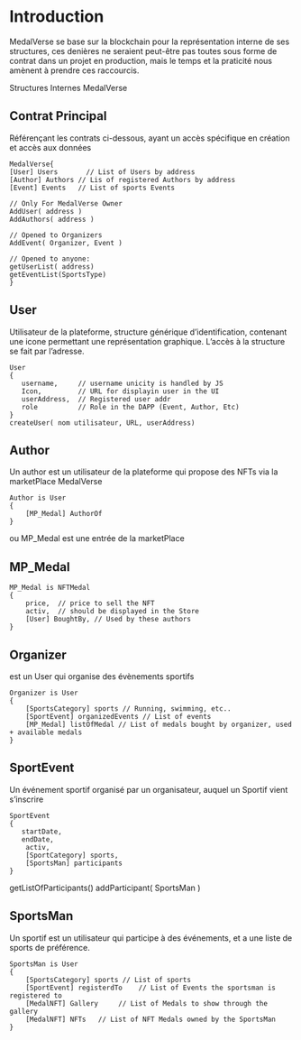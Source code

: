 # Introduction

MedalVerse se base sur la blockchain pour la représentation interne de ses structures, ces denières ne seraient peut-être pas toutes sous forme de contrat dans un projet en production, mais le temps et la praticité nous amènent à prendre ces raccourcis.

Structures Internes
MedalVerse


## Contrat Principal

Référençant les contrats ci-dessous, ayant un accès spécifique en création et accès aux données

```
MedalVerse{
[User] Users       // List of Users by address
[Author] Authors // Lis of registered Authors by address
[Event] Events   // List of sports Events

// Only For MedalVerse Owner
AddUser( address )
AddAuthors( address )

// Opened to Organizers
AddEvent( Organizer, Event )

// Opened to anyone:
getUserList( address)
getEventList(SportsType)
}
```

## User


Utilisateur de la plateforme, structure générique d’identification, contenant une icone permettant une représentation graphique. L’accès à la structure se fait par l’adresse.

```
User
{
   username,     // username unicity is handled by JS
   Icon,         // URL for displayin user in the UI
   userAddress,  // Registered user addr
   role          // Role in the DAPP (Event, Author, Etc)
}
createUser( nom utilisateur, URL, userAddress)
```


## Author

Un author est un utilisateur de la plateforme qui propose des NFTs via la marketPlace MedalVerse

```
Author is User
{
	[MP_Medal] AuthorOf
}
```

ou MP_Medal est une entrée de la marketPlace

 
## MP_Medal

```
MP_Medal is NFTMedal
{
    price,	// price to sell the NFT
    activ,	// should be displayed in the Store
    [User] BoughtBy, // Used by these authors    
}
```

## Organizer

est un User qui organise des évènements sportifs

```
Organizer is User
{
    [SportsCategory] sports // Running, swimming, etc..
    [SportEvent] organizedEvents // List of events
    [MP_Medal] listOfMedal // List of medals bought by organizer, used + available medals
}
```

## SportEvent


Un événement sportif organisé par un organisateur, auquel un Sportif vient s’inscrire

```
SportEvent
{
   startDate,
   endDate,
    activ,
    [SportCategory] sports,
    [SportsMan] participants
}
```

getListOfParticipants()
addParticipant( SportsMan )


## SportsMan

Un sportif est un utilisateur qui participe à des événements, et a une liste de sports de préférence.

```
SportsMan is User
{
    [SportsCategory] sports	// List of sports 
    [SportEvent] registerdTo 	// List of Events the sportsman is registered to
    [MedalNFT] Gallery     // List of Medals to show through the gallery
    [MedalNFT] NFTs   // List of NFT Medals owned by the SportsMan
}
```
